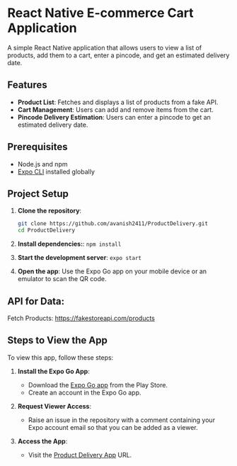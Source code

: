 # React Native E-commerce Cart Application

A simple React Native application that allows users to view a list of products, add them to a cart, enter a pincode, and get an estimated delivery date.

## Features
- **Product List**: Fetches and displays a list of products from a fake API.
- **Cart Management**: Users can add and remove items from the cart.
- **Pincode Delivery Estimation**: Users can enter a pincode to get an estimated delivery date.

## Prerequisites
- Node.js and npm
- [Expo CLI](https://docs.expo.dev/get-started/installation/) installed globally

## Project Setup

1. **Clone the repository**:
   ```bash
   git clone https://github.com/avanish2411/ProductDelivery.git
   cd ProductDelivery

2. **Install dependencies:**:
   ```npm install```

3. **Start the development server**:
   ```expo start```

4. **Open the app**:
   Use the Expo Go app on your mobile device or an emulator to scan the QR code.

## API for Data:
   Fetch Products: https://fakestoreapi.com/products


## Steps to View the App
To view this app, follow these steps:

1. **Install the Expo Go App**:
   - Download the [Expo Go app](https://play.google.com/store/apps/details?id=host.exp.exponent) from the Play Store.
   - Create an account in the Expo Go app.

2. **Request Viewer Access**:
   - Raise an issue in the repository with a comment containing your Expo account email so that you can be added as a viewer.

3. **Access the App**:
   - Visit the [Product Delivery App](https://expo.dev/accounts/productdeliveryapptest/projects/product-delivery/updates/7b59bcc8-0589-4aa9-be6f-623566357057) URL.
